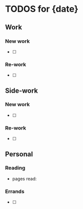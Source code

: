 # TODOS for {date}

## Work

### New work

- [ ] <todo >

### Re-work

- [ ] <todo >

## Side-work

### New work

- [ ] <todo >

### Re-work

- [ ] <todo >

## Personal

### Reading

- pages read: <number>

### Errands

- [ ] <todo >


